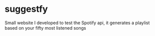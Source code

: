 # suggestfy
Small website I developed to test the Spotify api, it generates a playlist based on your fifty most listened songs
